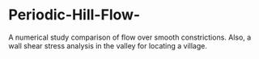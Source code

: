 # Periodic-Hill-Flow-
A numerical study comparison of flow over smooth constrictions. Also, a wall shear stress analysis in the valley for locating a village. 
